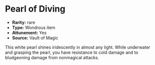 
# Pearl of Diving

* **Rarity:** rare
* **Type:** Wondrous item
* **Attunement:** Yes
* **Source:** Vault of Magic


This white pearl shines iridescently in almost any light. While underwater and grasping the pearl, you have resistance to cold damage and to bludgeoning damage from nonmagical attacks.
